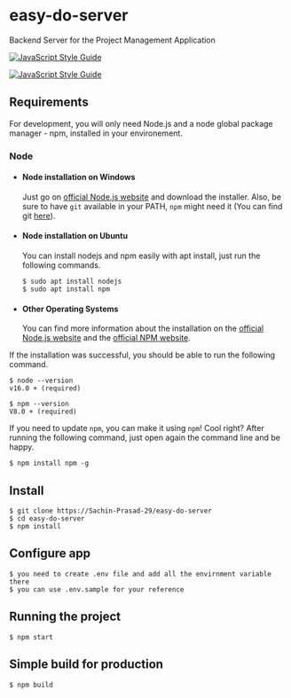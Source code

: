 # easy-do-server
Backend Server for the Project Management Application

[![JavaScript Style Guide](https://cdn.rawgit.com/standard/standard/master/badge.svg)](https://github.com/standard/standard)

[![JavaScript Style Guide](https://img.shields.io/badge/code_style-standard-brightgreen.svg)](https://standardjs.com)

## Requirements

For development, you will only need Node.js and a node global package manager - npm, installed in your environement.

### Node
- #### Node installation on Windows

  Just go on [official Node.js website](https://nodejs.org/) and download the installer.
Also, be sure to have `git` available in your PATH, `npm` might need it (You can find git [here](https://git-scm.com/)).

- #### Node installation on Ubuntu

  You can install nodejs and npm easily with apt install, just run the following commands.

      $ sudo apt install nodejs
      $ sudo apt install npm

- #### Other Operating Systems
  You can find more information about the installation on the [official Node.js website](https://nodejs.org/) and the [official NPM website](https://npmjs.org/).

If the installation was successful, you should be able to run the following command.

    $ node --version
    v16.0 + (required)

    $ npm --version
    V8.0 + (required)

If you need to update `npm`, you can make it using `npm`! Cool right? After running the following command, just open again the command line and be happy.

    $ npm install npm -g

## Install

    $ git clone https://Sachin-Prasad-29/easy-do-server
    $ cd easy-do-server
    $ npm install

## Configure app

    $ you need to create .env file and add all the envirnment variable there
    $ you can use .env.sample for your reference
  

## Running the project

    $ npm start

## Simple build for production

    $ npm build

